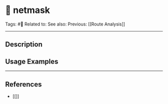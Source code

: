# 💢 netmask
Tags: #💢
Related to: 
See also: 
Previous: [[Route Analysis]]

---
## Description


## Usage Examples


---
## References
- [[]]